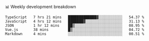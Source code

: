 📊 Weekly development breakdown
<!--START_SECTION:waka-->
```text
TypeScript   7 hrs 21 mins   █████████████▓░░░░░░░░░░░   54.37 % 
JavaScript   4 hrs 12 mins   ███████▓░░░░░░░░░░░░░░░░░   31.13 % 
JSON         1 hr 12 mins    ██▒░░░░░░░░░░░░░░░░░░░░░░   08.95 % 
Vue.js       38 mins         █▒░░░░░░░░░░░░░░░░░░░░░░░   04.72 % 
Markdown     4 mins          ░░░░░░░░░░░░░░░░░░░░░░░░░   00.51 % 
```
<!--END_SECTION:waka-->
